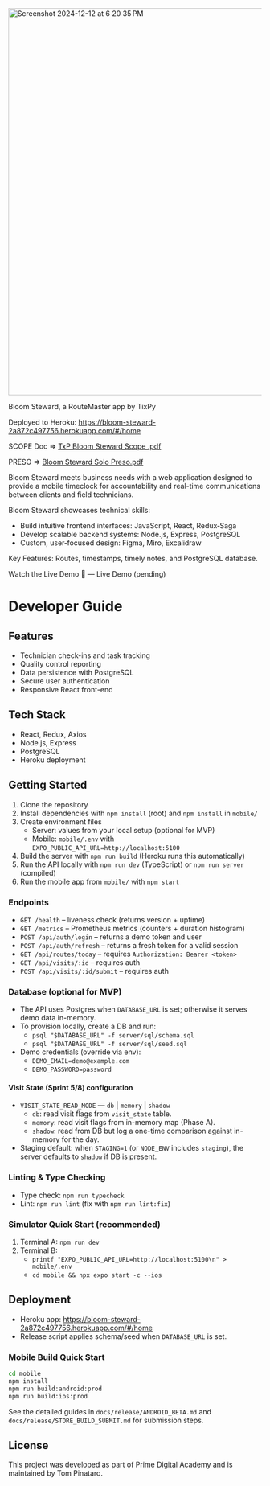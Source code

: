 <img width="770" alt="Screenshot 2024-12-12 at 6 20 35 PM" src="https://github.com/user-attachments/assets/dcfb122e-6122-45ba-84ca-19660dd46e93" />

Bloom Steward, a RouteMaster app by TixPy

Deployed to Heroku:
https://bloom-steward-2a872c497756.herokuapp.com/#/home

SCOPE Doc ⇒ [TxP Bloom Steward Scope .pdf](https://github.com/user-attachments/files/18119150/TxP.Bloom.Steward.Scope.pdf)

PRESO ⇒ [Bloom Steward Solo Preso.pdf](https://github.com/user-attachments/files/18119152/Bloom.Steward.Solo.Preso.pdf)

Bloom Steward meets business needs with a web application designed to provide a mobile timeclock for accountability and real-time communications between clients and field technicians.

Bloom Steward showcases technical skills:
- Build intuitive frontend interfaces: JavaScript, React, Redux‑Saga
- Develop scalable backend systems: Node.js, Express, PostgreSQL
- Custom, user‑focused design: Figma, Miro, Excalidraw

Key Features: Routes, timestamps, timely notes, and PostgreSQL database.

Watch the Live Demo 🎥 — Live Demo (pending)

# Developer Guide

## Features
- Technician check-ins and task tracking
- Quality control reporting
- Data persistence with PostgreSQL
- Secure user authentication
- Responsive React front-end

## Tech Stack
- React, Redux, Axios
- Node.js, Express
- PostgreSQL
- Heroku deployment

## Getting Started
1. Clone the repository
2. Install dependencies with `npm install` (root) and `npm install` in `mobile/`
3. Create environment files
   - Server: values from your local setup (optional for MVP)
   - Mobile: `mobile/.env` with `EXPO_PUBLIC_API_URL=http://localhost:5100`
4. Build the server with `npm run build` (Heroku runs this automatically)
5. Run the API locally with `npm run dev` (TypeScript) or `npm run server` (compiled)
6. Run the mobile app from `mobile/` with `npm start`

### Endpoints
- `GET /health` – liveness check (returns version + uptime)
- `GET /metrics` – Prometheus metrics (counters + duration histogram)
- `POST /api/auth/login` – returns a demo token and user
- `POST /api/auth/refresh` – returns a fresh token for a valid session
- `GET /api/routes/today` – requires `Authorization: Bearer <token>`
- `GET /api/visits/:id` – requires auth
- `POST /api/visits/:id/submit` – requires auth

### Database (optional for MVP)
- The API uses Postgres when `DATABASE_URL` is set; otherwise it serves demo data in-memory.
- To provision locally, create a DB and run:
  - `psql "$DATABASE_URL" -f server/sql/schema.sql`
  - `psql "$DATABASE_URL" -f server/sql/seed.sql`
- Demo credentials (override via env):
  - `DEMO_EMAIL=demo@example.com`
  - `DEMO_PASSWORD=password`

#### Visit State (Sprint 5/8) configuration
- `VISIT_STATE_READ_MODE` — `db` | `memory` | `shadow`
  - `db`: read visit flags from `visit_state` table.
  - `memory`: read visit flags from in-memory map (Phase A).
  - `shadow`: read from DB but log a one-time comparison against in-memory for the day.
- Staging default: when `STAGING=1` (or `NODE_ENV` includes `staging`), the server defaults to `shadow` if DB is present.

### Linting & Type Checking
- Type check: `npm run typecheck`
- Lint: `npm run lint` (fix with `npm run lint:fix`)

### Simulator Quick Start (recommended)
1. Terminal A: `npm run dev`
2. Terminal B:
   - `printf "EXPO_PUBLIC_API_URL=http://localhost:5100\n" > mobile/.env`
   - `cd mobile && npx expo start -c --ios`

## Deployment
- Heroku app: https://bloom-steward-2a872c497756.herokuapp.com/#/home
- Release script applies schema/seed when `DATABASE_URL` is set.

### Mobile Build Quick Start
```bash
cd mobile
npm install
npm run build:android:prod
npm run build:ios:prod
```
See the detailed guides in `docs/release/ANDROID_BETA.md` and `docs/release/STORE_BUILD_SUBMIT.md` for submission steps.

## License
This project was developed as part of Prime Digital Academy and is maintained by Tom Pinataro.
